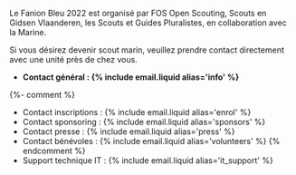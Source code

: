 Le Fanion Bleu 2022 est organisé par FOS Open Scouting, Scouts en Gidsen Vlaanderen,
les Scouts et Guides Pluralistes, en collaboration avec la Marine. 

Si vous désirez devenir scout marin, veuillez prendre contact directement avec une unité près de chez vous.

- **Contact général : {% include email.liquid alias='info' %}**

{%- comment %}
- Contact inscriptions : {% include email.liquid alias='enrol' %}
- Contact sponsoring : {% include email.liquid alias='sponsors' %}
- Contact presse : {% include email.liquid alias='press' %}
- Contact bénévoles : {% include email.liquid alias='volunteers' %}
{% endcomment %}
- Support technique IT : {% include email.liquid alias='it_support' %}
